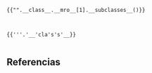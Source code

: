 



```
{{"".__class__.__mro__[1].__subclasses__()}}



{{'''.'__'cla's's'__}}


```


## Referencias

